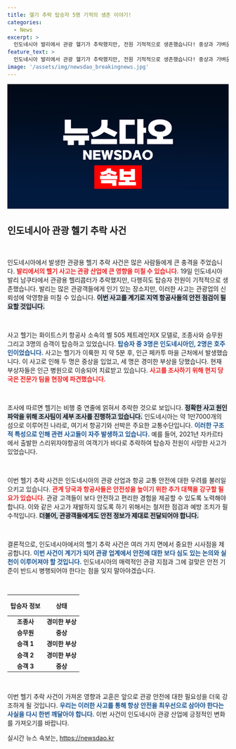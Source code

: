 ```yaml
---
title: 헬기 추락 탑승자 5명 기적의 생존 이야기!
categories:
  - News
excerpt: >
  인도네시아 발리에서 관광 헬기가 추락했지만, 전원 기적적으로 생존했습니다! 중상과 가벼운 부상을 입은 탑승자들은 병원에서 치료 중이며, 사고 원인 파악을 위한 조사팀이 현장에 보내졌습니다. 인도네시아 항공사고의 잇따름에 주목하세요!
feature_text: >
  인도네시아 발리에서 관광 헬기가 추락했지만, 전원 기적적으로 생존했습니다! 중상과 가벼운 부상을 입은 탑승자들은 병원에서 치료 중이며, 사고 원인 파악을 위한 조사팀이 현장에 보내졌습니다. 인도네시아 항공사고의 잇따름에 주목하세요!
image: '/assets/img/newsdao_breakingnews.jpg'
---
```


<p><img src="/assets/img/newsdao_breakingnews.jpg" alt="pcversion 속보" /></p>

<h2 data-ke-size="size26">인도네시아 관광 헬기 추락 사건</h2>

<p data-ke-size="size16">&nbsp;</p>

<p>인도네시아에서 발생한 관광용 헬기 추락 사건은 많은 사람들에게 큰 충격을 주었습니다. <b><span style="color: #ee2323;">발리에서의 헬기 사고는 관광 산업에 큰 영향을 미칠 수 있습니다.</span></b> 19일 인도네시아 발리 남쿠타에서 관광용 헬리콥터가 추락했지만, 다행히도 탑승자 전원이 기적적으로 생존했습니다. 발리는 많은 관광객들에게 인기 있는 장소지만, 이러한 사고는 관광업의 신뢰성에 악영향을 미칠 수 있습니다. <b><span style="background-color: #21538527;">이번 사고를 계기로 지역 항공사들의 안전 점검이 필요할 것입니다.</span></b></p>

<p data-ke-size="size16">&nbsp;</p>

<p>사고 헬기는 화이트스키 항공사 소속의 벨 505 제트레인저X 모델로, 조종사와 승무원 그리고 3명의 승객이 탑승하고 있었습니다. <b><span style="color: #1a5490;">탑승자 중 3명은 인도네시아인, 2명은 호주인이었습니다.</span></b> 사고는 헬기가 이륙한 지 약 5분 후, 인근 페카투 마을 근처에서 발생했습니다. 이 사고로 인해 두 명은 중상을 입었고, 세 명은 경미한 부상을 당했습니다. 현재 부상자들은 인근 병원으로 이송되어 치료받고 있습니다. <b><span style="color: #ee2323;">사고를 조사하기 위해 현지 당국은 전문가 팀을 현장에 파견했습니다.</span></b></p>

<p data-ke-size="size16">&nbsp;</p>

<p>조사에 따르면 헬기는 비행 중 연줄에 얽혀서 추락한 것으로 보입니다. <b><span style="background-color: #21538527;">정확한 사고 원인 파악을 위해 조사팀이 세부 조사를 진행하고 있습니다.</span></b> 인도네시아는 약 1만7000개의 섬으로 이루어진 나라로, 여기서 항공기와 선박은 주요한 교통수단입니다. <b><span style="color: #1a5490;">이러한 구조적 특성으로 인해 관련 사고들이 자주 발생하고 있습니다.</span></b> 예를 들어, 2021년 자카르타에서 출발한 스리위자야항공의 여객기가 바다로 추락하여 탑승자 전원이 사망한 사고가 있었습니다.</p>

<p data-ke-size="size16">&nbsp;</p>

<p>이번 헬기 추락 사건은 인도네시아의 관광 산업과 항공 교통 안전에 대한 우려를 불러일으키고 있습니다. <b><span style="color: #ee2323;">관계 당국과 항공사들은 안전성을 높이기 위한 추가 대책을 강구할 필요가 있습니다.</span></b> 관광 고객들이 보다 안전하고 편리한 경험을 제공할 수 있도록 노력해야 합니다. 이와 같은 사고가 재발하지 않도록 하기 위해서는 철저한 점검과 예방 조치가 필수적입니다. <b><span style="background-color: #21538527;">더불어, 관광객들에게도 안전 정보가 제대로 전달되어야 합니다.</span></b></p>

<p data-ke-size="size16">&nbsp;</p>

<p>결론적으로, 인도네시아에서의 헬기 추락 사건은 여러 가지 면에서 중요한 시사점을 제공합니다. <b><span style="color: #1a5490;">이번 사건이 계기가 되어 관광 업계에서 안전에 대한 보다 심도 있는 논의와 실천이 이루어져야 할 것입니다.</span></b> 인도네시아의 매력적인 관광 지점과 그에 걸맞은 안전 기준이 반드시 병행되어야 한다는 점을 잊지 말아야겠습니다. </p>

<p data-ke-size="size16">&nbsp;</p>

<p><html></p>

<table style="width: 100%; border-collapse: collapse;">
    <thead>
        <tr>
            <th style="text-align: center; height: 40px;"><b>탑승자 정보</b></th>
            <th style="text-align: center; height: 40px;"><b>상태</b></th>
        </tr>
    </thead>
    <tbody>
        <tr>
            <td style="text-align: center; height: 17px;"><b>조종사</b></td>
            <td style="text-align: center; height: 17px;"><b>경미한 부상</b></td>
        </tr>
        <tr>
            <td style="text-align: center; height: 17px;"><b>승무원</b></td>
            <td style="text-align: center; height: 17px;"><b>중상</b></td>
        </tr>
        <tr>
            <td style="text-align: center; height: 17px;"><b>승객 1</b></td>
            <td style="text-align: center; height: 17px;"><b>경미한 부상</b></td>
        </tr>
        <tr>
            <td style="text-align: center; height: 17px;"><b>승객 2</b></td>
            <td style="text-align: center; height: 17px;"><b>경미한 부상</b></td>
        </tr>
        <tr>
            <td style="text-align: center; height: 17px;"><b>승객 3</b></td>
            <td style="text-align: center; height: 17px;"><b>중상</b></td>
        </tr>
    </tbody>
</table>

<p></html></p>

<p data-ke-size="size16">&nbsp;</p>

<p>이번 헬기 추락 사건이 가져온 영향과 교훈은 앞으로 관광 안전에 대한 필요성을 더욱 강조하게 될 것입니다. <b><span style="color: #1a5490;">우리는 이러한 사고를 통해 항상 안전을 최우선으로 삼아야 한다는 사실을 다시 한번 깨달아야 합니다.</span></b> 이번 사건이 인도네시아 관광 산업에 긍정적인 변화를 가져오기를 바랍니다.</p>
실시간 뉴스 속보는, <a href="https://newsdao.kr" rel="dofollow">https://newsdao.kr</a>


